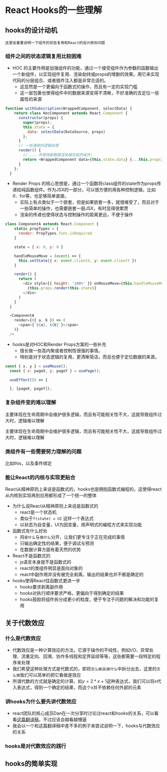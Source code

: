 # React Hooks的一些理解

## hooks的设计动机

`这里会着重说明一下组件的状态复用和React的设计原则问题`

### 组件之间的状态逻辑复用比较困难

- HOC 的主要作用是加强组件的功能，通过一个接受组件作为参数的函数输出一个新组件，以实现组件复用、渲染劫持或props的增删的效果。用它来实现代码的分层组合、或者插件注入都是非常合适的。
  - 这显然是一个更偏向于函数式的操作，而且有一定的实现门槛
  - 这一层包裹也使得组件中的数据来源变得不清晰，不好准确的去定位一些属性的来源

```javascript
function withSubscription(WrappedComponent, selectData) {
    return class HocComponent extends React.Component {
      constructor(props) {
        super(props);
        this.state = {
          data: selectData(DataSource, props)
        };
      }
      // 一些通用的逻辑处理
      render() {
        // ... 并使用新数据渲染被包装的组件!
        return <WrappedComponent data={this.state.data} {...this.props} />;
      }
    };
  }
```

- Render Props 的核心思想是，通过一个函数将class组件的state作为props传递给纯函数组件。作为JSX的一部分，可以很方便的用各种控制逻辑，比如if、for等，也足够简单直接。
  - 实际上有点类似于一个嵌套，但是如果嵌套一多，就很难受了，而且对于一些简单的操作，也需要嵌套一层JSX，有时显得很累赘
  - 渲染的传递也使得状态与控制操作的距离更远，不便于操作

```javascript
class ComponentA extends React.Component {
    static propTypes = {
      render: PropTypes.func.isRequired
    }

    state = { x: 0, y: 0 }

    handleMouseMove = (event) => {
      this.setState({ x: event.clientX, y: event.clientY })
    }

    render() {
      return (
        <div style={{ height: '100%' }} onMouseMove={this.handleMouseMove}>
          {this.props.render(this.state)}
        </div>
      )
    }
  }

  <ComponentA
    render={({ a, b }) => (
      <span>{`${a}, ${b}`}</span>
    )}
  />
```

- hooks是对HOC和Render Props方案的一些补充
  - 擅长做一些高内聚或者控制性很强的事情。
  - 特别是对于状态逻辑的复用，更清晰简洁，而且也便于定位数据的来源。

```javascript
const { x, y } = useMouse();
  const { x: pageX, y: pageY } = usePage();

  useEffect(() => {

  }, [pageX, pageY]);
```

### 复杂组件变的难以理解

主要体现在生命周期中会维护很多逻辑，而且有可能相关性不大，这就导致组件过大时，逻辑难以理解

主要体现在生命周期中会维护很多逻辑，而且有可能相关性不大，这就导致组件过大时，逻辑难以理解

### 类组件有一些需要努力理解的问题

比如this，以及事件绑定

### 能让React的内核与实现更贴合

React从精神原则上来说是函数式的，hooks也是拥抱函数式编程的，这使得react从内核到实现再到应用都形成了一个统一的整体

* 为什么说React从精神原则上来说是函数式的
  * react是一个状态机
  * 类似于`f(state) = UI` 这样一个表达式
  * 以状态为自变量，UI为因变量，用声明式的编程方式来实现功能
* 函数式有什么好处
  * 将`是什么`与`做什么`分开，让我们更专注于正在完成的事情
  * 只输出确定性的结果，便于调试与预测
  * 在数据计算方面有着天然的优势
* React不是函数式的
  * js语言本身就不是函数式的
  * react的类组件明显是面向对象的
  * react中副作用并没有被完全剥离，输出的结果也并不都是确定的
* hooks使得React往函数式更进一步
  * hooks要求剥离副作用
  * hooks对执行顺序要求严格，更偏向于得到确定的结果
  * hooks鼓励将组件拆分成更小的粒度，便于专注于问题的解决和功能的复用

## 关于代数效应

### 什么是代数效应

- 代数效应是一种计算效应的方法，它源于操作的不纯性，例如I/O、异常处理、流重定向、回溯、协作多线程和定界延续等等，这些都需要一段特定的程序来处理
- 我们希望这种处理方式是代数式的，即将`怎么做`从`做什么`中拆分出去，这里的`怎么做`我们可以简单的把它看做是效应
- 所谓代数的方式就是确定的计算，如$y = 2 * x + 1$这种表达式，我们可以将$x$代入表达式，得到一个确定的结果，而这个$x$并不依赖任何外部的元素

### 讲hooks为什么要先讲代数效应

- react团队的核心成员Dan在一次分享时讨论过react和hooks的关系，可以看看[这篇翻译稿](https://zhuanlan.zhihu.com/p/76158581https://)，不过应该会越看越懵逼
- 我会以一个和这篇翻译稿中差不多的例子来尝试说明一下，hooks与代数效应的关系

### hooks是对代数效应的践行

## hooks的简单实现